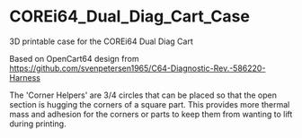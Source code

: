 # COREi64_Dual_Diag_Cart_Case
3D printable case for the COREi64 Dual Diag Cart

Based on OpenCart64 design from https://github.com/svenpetersen1965/C64-Diagnostic-Rev.-586220-Harness

The 'Corner Helpers' are 3/4 circles that can be placed so that the open section is hugging the corners of a square part. This provides more thermal mass and adhesion for the corners or parts to keep them from wanting to lift during printing.
